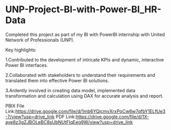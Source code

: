# UNP-Project-BI-with-Power-BI_HR-Data

Completed this project as part of my BI with PowerBI internship with United Network of Professionals (UNP).

Key highlights:

1.Contributed to the development of intricate KPIs and dynamic, interactive Power BI interfaces.

2.Collaborated with stakeholders to understand their requirements and translated them into effective Power BI solutions.

3.Ardently involved in creating data model, implemented data transformation and calculation using DAX for accurate analysis and report.

PBIX File Link:https://drive.google.com/file/d/1mb6YQjcmvXrxPoCw6w7qfbY1ELfUe3-7/view?usp=drive_link
PDF Link:https://drive.google.com/file/d/1X-aye8z3gZJBOLeBC8sUbNUtFIqEeg9W/view?usp=drive_link
